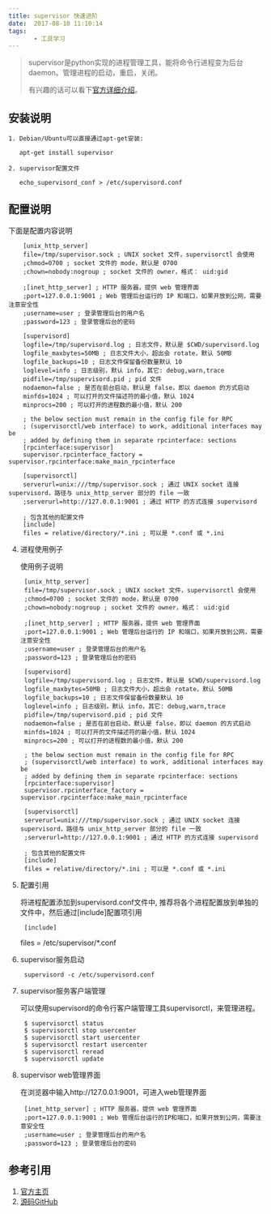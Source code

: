 ```yaml
---
title: supervisor 快速进阶
date:  2017-08-10 11:10:14
tags:  
       - 工具学习
---
```


> supervisor是python实现的进程管理工具，能将命令行进程变为后台daemon。管理进程的启动，重启，关闭。
> 
> 有兴趣的话可以看下[官方详细介绍](http://supervisord.org/index.html)。


## 安装说明

    1. Debian/Ubuntu可以直接通过apt-get安装:
        
       apt-get install supervisor

    2. supervisor配置文件

       echo_supervisord_conf > /etc/supervisord.conf

<!-- more -->

## 配置说明

   下面是配置内容说明

        [unix_http_server]
        file=/tmp/supervisor.sock ; UNIX socket 文件，supervisorctl 会使用
        ;chmod=0700 ; socket 文件的 mode，默认是 0700
        ;chown=nobody:nogroup ; socket 文件的 owner，格式： uid:gid
        
        ;[inet_http_server] ; HTTP 服务器，提供 web 管理界面
        ;port=127.0.0.1:9001 ; Web 管理后台运行的 IP 和端口，如果开放到公网，需要注意安全性
        ;username=user ; 登录管理后台的用户名
        ;password=123 ; 登录管理后台的密码
        
        [supervisord]
        logfile=/tmp/supervisord.log ; 日志文件，默认是 $CWD/supervisord.log
        logfile_maxbytes=50MB ; 日志文件大小，超出会 rotate，默认 50MB
        logfile_backups=10 ; 日志文件保留备份数量默认 10
        loglevel=info ; 日志级别，默认 info，其它: debug,warn,trace
        pidfile=/tmp/supervisord.pid ; pid 文件
        nodaemon=false ; 是否在前台启动，默认是 false，即以 daemon 的方式启动
        minfds=1024 ; 可以打开的文件描述符的最小值，默认 1024
        minprocs=200 ; 可以打开的进程数的最小值，默认 200
        
        ; the below section must remain in the config file for RPC
        ; (supervisorctl/web interface) to work, additional interfaces may be
        ; added by defining them in separate rpcinterface: sections
        [rpcinterface:supervisor]
        supervisor.rpcinterface_factory = supervisor.rpcinterface:make_main_rpcinterface
        
        [supervisorctl]
        serverurl=unix:///tmp/supervisor.sock ; 通过 UNIX socket 连接 supervisord，路径与 unix_http_server 部分的 file 一致
        ;serverurl=http://127.0.0.1:9001 ; 通过 HTTP 的方式连接 supervisord
        
        ; 包含其他的配置文件
        [include]
        files = relative/directory/*.ini ; 可以是 *.conf 或 *.ini



4. 进程使用例子

    使用例子说明

        [unix_http_server]
        file=/tmp/supervisor.sock ; UNIX socket 文件，supervisorctl 会使用
        ;chmod=0700 ; socket 文件的 mode，默认是 0700
        ;chown=nobody:nogroup ; socket 文件的 owner，格式： uid:gid
        
        ;[inet_http_server] ; HTTP 服务器，提供 web 管理界面
        ;port=127.0.0.1:9001 ; Web 管理后台运行的 IP 和端口，如果开放到公网，需要注意安全性
        ;username=user ; 登录管理后台的用户名
        ;password=123 ; 登录管理后台的密码
        
        [supervisord]
        logfile=/tmp/supervisord.log ; 日志文件，默认是 $CWD/supervisord.log
        logfile_maxbytes=50MB ; 日志文件大小，超出会 rotate，默认 50MB
        logfile_backups=10 ; 日志文件保留备份数量默认 10
        loglevel=info ; 日志级别，默认 info，其它: debug,warn,trace
        pidfile=/tmp/supervisord.pid ; pid 文件
        nodaemon=false ; 是否在前台启动，默认是 false，即以 daemon 的方式启动
        minfds=1024 ; 可以打开的文件描述符的最小值，默认 1024
        minprocs=200 ; 可以打开的进程数的最小值，默认 200
        
        ; the below section must remain in the config file for RPC
        ; (supervisorctl/web interface) to work, additional interfaces may be
        ; added by defining them in separate rpcinterface: sections
        [rpcinterface:supervisor]
        supervisor.rpcinterface_factory = supervisor.rpcinterface:make_main_rpcinterface
        
        [supervisorctl]
        serverurl=unix:///tmp/supervisor.sock ; 通过 UNIX socket 连接 supervisord，路径与 unix_http_server 部分的 file 一致
        ;serverurl=http://127.0.0.1:9001 ; 通过 HTTP 的方式连接 supervisord
        
        ; 包含其他的配置文件
        [include]
        files = relative/directory/*.ini ; 可以是 *.conf 或 *.ini
        

5. 配置引用
    
    将进程配置添加到supervisord.conf文件中, 推荐将各个进程配置放到单独的文件中，然后通过[include]配置项引用

    
        [include]
    files = /etc/supervisor/*.conf

6. supervisor服务启动


        supervisord -c /etc/supervisord.conf 

7. supervisor服务客户端管理

    可以使用supervisord的命令行客户端管理工具supervisorctl，来管理进程。

        $ supervisorctl status
        $ supervisorctl stop usercenter
        $ supervisorctl start usercenter
        $ supervisorctl restart usercenter
        $ supervisorctl reread
        $ supervisorctl update

8. supervisor web管理界面

    在浏览器中输入http://127.0.0.1:9001，可进入web管理界面

        [inet_http_server] ; HTTP 服务器，提供 web 管理界面
        ;port=127.0.0.1:9001 ; Web 管理后台运行的IP和端口，如果开放到公网，需要注意安全性
        ;username=user ; 登录管理后台的用户名
        ;password=123 ; 登录管理后台的密码

## 参考引用

>    
1. [官方主页](http://supervisord.org/index.html)
2. [源码GitHub](https://github.com/Supervisor/supervisor)
